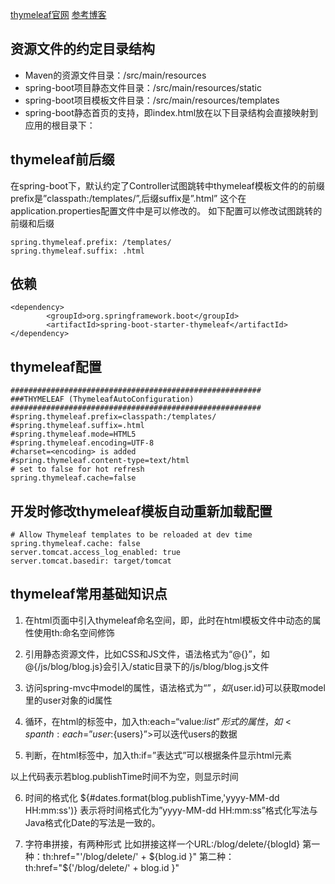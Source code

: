 [thymeleaf官网](https://www.thymeleaf.org/)
[参考博客](https://blog.csdn.net/u014695188/article/details/52347318)

## 资源文件的约定目录结构 
* Maven的资源文件目录：/src/main/resources 
* spring-boot项目静态文件目录：/src/main/resources/static 
* spring-boot项目模板文件目录：/src/main/resources/templates 
* spring-boot静态首页的支持，即index.html放在以下目录结构会直接映射到应用的根目录下：

## thymeleaf前后缀
在spring-boot下，默认约定了Controller试图跳转中thymeleaf模板文件的的前缀prefix是”classpath:/templates/”,后缀suffix是”.html” 
这个在application.properties配置文件中是可以修改的。 
如下配置可以修改试图跳转的前缀和后缀

    spring.thymeleaf.prefix: /templates/  
    spring.thymeleaf.suffix: .html

## 依赖
    <dependency>
            <groupId>org.springframework.boot</groupId>
            <artifactId>spring-boot-starter-thymeleaf</artifactId>
    </dependency>


##  thymeleaf配置

    ########################################################
    ###THYMELEAF (ThymeleafAutoConfiguration)
    ########################################################
    #spring.thymeleaf.prefix=classpath:/templates/
    #spring.thymeleaf.suffix=.html
    #spring.thymeleaf.mode=HTML5
    #spring.thymeleaf.encoding=UTF-8
    #charset=<encoding> is added
    #spring.thymeleaf.content-type=text/html
    # set to false for hot refresh
    spring.thymeleaf.cache=false



## 开发时修改thymeleaf模板自动重新加载配置 

    # Allow Thymeleaf templates to be reloaded at dev time  
    spring.thymeleaf.cache: false  
    server.tomcat.access_log_enabled: true  
    server.tomcat.basedir: target/tomcat




## thymeleaf常用基础知识点 

1. 在html页面中引入thymeleaf命名空间，即<html xmlns:th=http://www.thymeleaf.org></html>，此时在html模板文件中动态的属性使用th:命名空间修饰 

2. 引用静态资源文件，比如CSS和JS文件，语法格式为“@{}”，如@{/js/blog/blog.js}会引入/static目录下的/js/blog/blog.js文件 


3. 访问spring-mvc中model的属性，语法格式为“${}”，如${user.id}可以获取model里的user对象的id属性 
 
4. 循环，在html的标签中，加入th:each=“value:${list}”形式的属性，如<span th:each=”user:${users}”></span>可以迭代users的数据 

5. 判断，在html标签中，加入th:if=”表达式”可以根据条件显示html元素 
<span th:if="${not #lists.isEmpty(blog.publishTime)}"> 
<span id="publishtime" th:text="${#dates.format(blog.publishTime, 'yyyy-MM-dd HH:mm:ss')}"></span> 
</span> 
以上代码表示若blog.publishTime时间不为空，则显示时间 

6. 时间的格式化
${#dates.format(blog.publishTime,'yyyy-MM-dd HH:mm:ss')} 
表示将时间格式化为”yyyy-MM-dd HH:mm:ss”格式化写法与Java格式化Date的写法是一致的。 

7. 字符串拼接，有两种形式 
比如拼接这样一个URL:/blog/delete/{blogId} 
第一种：th:href="'/blog/delete/' + ${blog.id }" 
第二种：th:href="${'/blog/delete/' + blog.id }" 